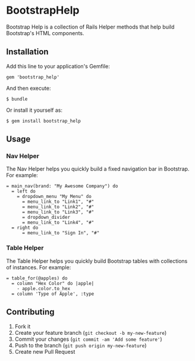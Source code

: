 # BootstrapHelp

Bootstrap Help is a collection of Rails Helper methods that help build Bootstrap's HTML components.

## Installation

Add this line to your application's Gemfile:

    gem 'bootstrap_help'

And then execute:

    $ bundle

Or install it yourself as:

    $ gem install bootstrap_help

## Usage

### Nav Helper

The Nav Helper helps you quickly build a fixed navigation bar in Bootstrap. For example:

```haml
= main_nav(brand: "My Awesome Company") do
  = left do
    = dropdown_menu "My Menu" do
      = menu_link_to "Link1", "#"
      = menu_link_to "Link2", "#"
      = menu_link_to "Link3", "#"
      = dropdown_divider
      = menu_link_to "Link4", "#"
  = right do
      = menu_link_to "Sign In", "#"
```

### Table Helper

The Table Helper helps you quickly build Bootstrap tables with collections of instances. For example:

```haml
= table_for(@apples) do
  = column "Hex Color" do |apple|
    - apple.color.to_hex
  = column 'Type of Apple', :type
```

## Contributing

1. Fork it
2. Create your feature branch (`git checkout -b my-new-feature`)
3. Commit your changes (`git commit -am 'Add some feature'`)
4. Push to the branch (`git push origin my-new-feature`)
5. Create new Pull Request
